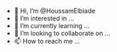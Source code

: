 - 👋 Hi, I’m @HoussamElbiade
- 👀 I’m interested in ...
- 🌱 I’m currently learning ...
- 💞️ I’m looking to collaborate on ...
- 📫 How to reach me ...

<!---
HoussamElbiade/HoussamElbiade is a ✨ special ✨ repository because its `README.md` (this file) appears on your GitHub profile.
You can click the Preview link to take a look at your changes.
--->
